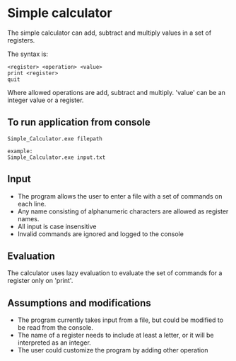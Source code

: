 # Simple calculator

The simple calculator can add, subtract and multiply values in a set of registers.

The syntax is:
```
<register> <operation> <value>
print <register>
quit
```

Where allowed operations are add, subtract and multiply.
'value' can be an integer value or a register.

## To run application from console
```
Simple_Calculator.exe filepath

example:
Simple_Calculator.exe input.txt
```

## Input
- The program allows the user to enter a file with a set of commands on each line.
- Any name consisting of alphanumeric characters are allowed as register names.
- All input is case insensitive
- Invalid commands are ignored and logged to the console

## Evaluation
The calculator uses lazy evaluation to evaluate the set of commands for a register only on 'print'.

## Assumptions and modifications
- The program currently takes input from a file, but could be modified to be read from the console.
- The name of a register needs to include at least a letter, or it will be interpreted as an integer.
- The user could customize the program by adding other operation
